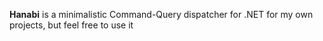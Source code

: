 **Hanabi** is a minimalistic Command-Query dispatcher for .NET for my own projects, but feel free to use it
